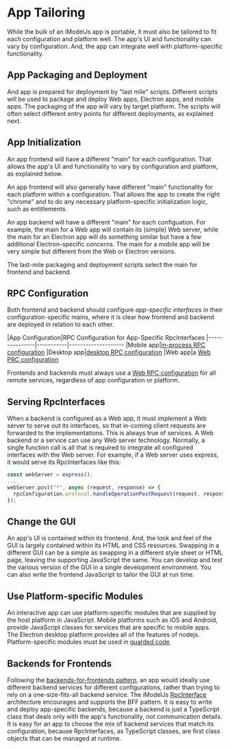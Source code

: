 # App Tailoring

While the bulk of an iModelJs app is portable, it must also be tailored to fit each configuration and platform well. The app's UI and functionality can vary by configuration. And, the app can integrate well with platform-specific functionality.

## App Packaging and Deployment

And app is prepared for deployment by "last mile" scripts. Different scripts will be used to package and deploy Web apps, Electron apps, and mobile apps. The packaging of the app will vary by target platform. The scripts will often select different entry points for different deployments, as explained next.

## App Initialization

An app frontend will have a different "main" for each configuration. That allows the app's UI and functionality to vary by configuration and platform, as explained below.

An app frontend will also generally have different "main" functionality for each platform within a configuration. That allows the app to create the right "chrome" and to do any necessary platform-specific initialization logic, such as entitlements.

An app backend will have a different "main" for each configuation. For example, the main for a Web app will contain its (simple) Web server, while the main for an Electron app will do something similar but have a few additional Electron-specific concerns. The main for a mobile app will be very simple but different from the Web or Electron versions.

The last-mile packaging and deployment scripts select the main for frontend and backend.

## RPC Configuration

Both frontend and backend should configure *app-specific interfaces* in their configuration-specific mains, where it is clear how frontend and backend are deployed in relation to each other.

|App Configuration|RPC Configuration for App-Specific RpcInterfaces
|---------------|-----------|--------------------
|Mobile app|[in-process RPC configuration](../overview/App.md#in-process-rpc-configuration)
|Desktop app|[desktop RPC configuration](../overview/App.md#desktop-rpc-configuration)
|Web app|a [Web PRC configuration](../overview/App.md#web-rpc-configuration)

Frontends and backends must always use a [Web RPC configuration](./RpcInterface.md#web-rpc-configuration) for all remote services, regardless of app configuration or platform.

## Serving RpcInterfaces

When a backend is configured as a Web app, it must implement a Web server to serve out its interfaces, so that in-coming client requests are forwarded to the implementations. This is always true of services. A Web backend or a service can use any Web server technology. Normally, a single function call is all that is required to integrate all configured interfaces with the Web server. For example, if a Web server uses express, it would serve its RpcInterfaces like this:
```ts
const webServer = express();
...
webServer.post("*", async (request, response) => {
  rpcConfiguration.protocol.handleOperationPostRequest(request, response);
});
```

## Change the GUI

An app's UI is contained within its frontend. And, the look and feel of the GUI is largely contained within its HTML and CSS resources. Swapping in a different GUI can be a simple as swapping in a different style sheet or HTML page, leaving the supporting JavaScript the same. You can develop and test the various version of the GUI in a single development environment. You can also write the frontend JavaScript to tailor the GUI at run time.

## Use Platform-specific Modules

An interactive app can use platform-specific modules that are supplied by the host platform in JavaScript. Mobile platforms such as iOS and Android, provide JavaScript classes for services that are specific to mobile apps. The Electron desktop platform provides all of the features of nodejs. Platform-specific modules must be used in [guarded code](../learning/Portability.md).

## Backends for Frontends

Following the [backends-for-frontends pattern](https://samnewman.io/patterns/architectural/bff/), an app would ideally use different backend services for different configurations, rather than trying to rely on a one-size-fits-all backend service. The iModelJs [RpcInterface](#rpcinterface) architecture encourages and supports the BFF pattern. It is easy to write and deploy app-specific backends, because a backend is just a TypeScript class that deals only with the app's functionality, not communication details. It is easy for an app to choose the mix of backend services that match its configuration, because RpcInterfaces, as TypeScript classes, are first class objects that can be managed at runtime.
